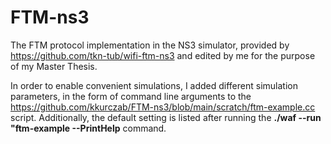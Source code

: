 # FTM-ns3
The FTM protocol implementation in the NS3 simulator, provided by https://github.com/tkn-tub/wifi-ftm-ns3 and edited by me for the purpose of my Master Thesis.

In order to enable convenient  simulations, I added different simulation parameters, in the form of command line arguments to the https://github.com/kkurczab/FTM-ns3/blob/main/scratch/ftm-example.cc script. Additionally, the default setting is listed after running the **./waf --run "ftm-example --PrintHelp** command.
